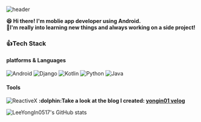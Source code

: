 <!--
**LeeYongIn0517/LeeYongIn0517** is a ✨ _special_ ✨ repository because its `README.md` (this file) appears on your GitHub profile.

Here are some ideas to get you started:

- 🔭 I’m currently working on ...
- 🌱 I’m currently learning ...
- 👯 I’m looking to collaborate on ...
- 🤔 I’m looking for help with ...
- 💬 Ask me about ...
- 📫 How to reach me: ...
- 😄 Pronouns: ...
- ⚡ Fun fact: ...
-->
![header](https://capsule-render.vercel.app/api?type=waving&color=gradient&customColorList=20,20,80&height=300&section=header&text=Lee%20YongIn0517&fontSize=90)</br>

  <strong>:satisfied: Hi there! I'm moblie app developer using Android.</br>
:muscle:I'm really into learning new things and always working on a side project!</strong>

### :thumbsup:Tech Stack
#### platforms & Languages
<img alt="Android" src ="https://img.shields.io/badge/Android-3DDC84.svg?&style=flat-square&logo=Android&logoColor=white"/> <img alt="Django" src ="https://img.shields.io/badge/Django-092e20.svg?&style=flat-squaree&logo=Django&logoColor=white"/> <img alt="Kotlin" src ="https://img.shields.io/badge/Kotlin-7F52FF.svg?&style=flat-square&logo=Kotlin&logoColor=white"/> <img alt="Python" src ="https://img.shields.io/badge/Python-306998.svg?&style=flat-square&logo=Python&logoColor=FFD43B"/> <img alt="Java" src ="https://img.shields.io/badge/Java-f89820.svg?&style=flat-squaree&logo=Java&logoColor=5382a1"/> 

#### Tools
<img alt="ReactiveX" src ="https://img.shields.io/badge/ReactiveX-F80090.svg?&style=flat-square&logo=ReactiveX&logoColor=8B008F"/>
<strong>:dolphin:Take a look at the blog I created: <a href="https://velog.io/@yongin01"> yongin01 velog </a><br/></strong>

![LeeYongIn0517's GitHub stats](https://github-readme-stats.vercel.app/api?username=LeeYongIn0517&theme=prussian&show_icons=true)
</p>
